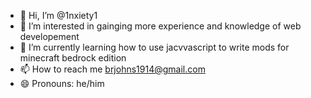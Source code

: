 - 👋 Hi, I’m @1nxiety1
- 👀 I’m interested in gainging more experience and knowledge of web developement
- 🌱 I’m currently learning how to use jacvvascript to write mods for minecraft bedrock edition
- 📫 How to reach me brjohns1914@gmail.com
- 😄 Pronouns: he/him

<!---
1nxiety1/1nxiety1 is a ✨ special ✨ repository because its `README.md` (this file) appears on your GitHub profile.
You can click the Preview link to take a look at your changes.
--->
